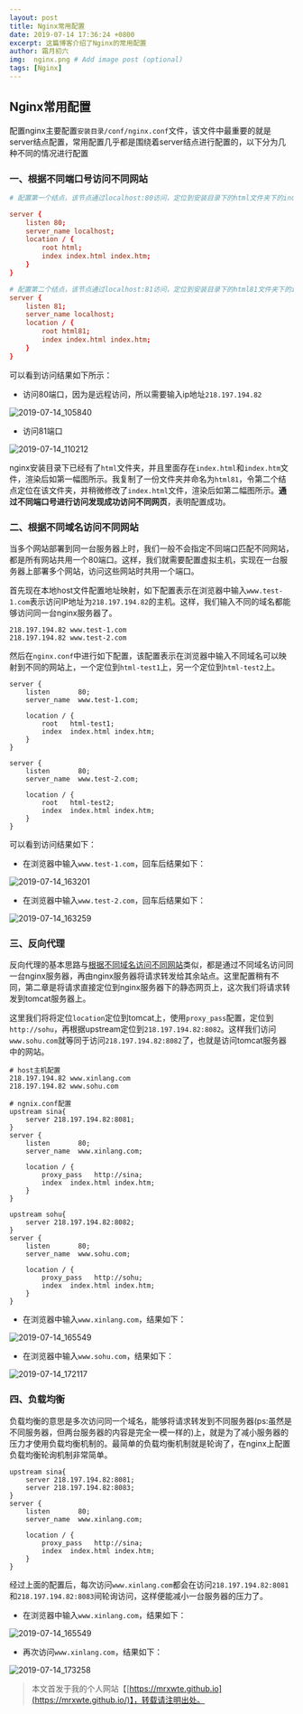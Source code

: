 ```yaml
---
layout: post
title: Nginx常用配置
date: 2019-07-14 17:36:24 +0800
excerpt: 这篇博客介绍了Nginx的常用配置
author: 霜月初六
img:  nginx.png # Add image post (optional)
tags: [Nginx]
---
```


## Nginx常用配置

配置nginx主要配置`安装目录/conf/nginx.conf`文件，该文件中最重要的就是server结点配置，常用配置几乎都是围绕着server结点进行配置的，以下分为几种不同的情况进行配置

### 一、根据不同端口号访问不同网站

```conf
# 配置第一个结点，该节点通过localhost:80访问，定位到安装目录下的html文件夹下的index.html或index.htm# # 文件

server {
    listen 80;
    server_name localhost;
    location / {
        root html;
        index index.html index.htm;
	}
}

# 配置第二个结点，该节点通过localhost:81访问，定位到安装目录下的html81文件夹下的index.html或index.htm# # 文件
server {
    listen 81;
    server_name localhost;
    location / {
        root html81;
        index index.html index.htm;
	}
}
```

可以看到访问结果如下所示：

- 访问80端口，因为是远程访问，所以需要输入ip地址`218.197.194.82`

![2019-07-14_105840]({{site.baseurl}}/assets/img/2019-07-14_105840.png)

- 访问81端口

![2019-07-14_110212]({{site.baseurl}}/assets/img/2019-07-14_110212.png)

nginx安装目录下已经有了`html`文件夹，并且里面存在`index.html`和`index.htm`文件，渲染后如第一幅图所示。我复制了一份文件夹并命名为`html81`，令第二个结点定位在该文件夹，并稍微修改了`index.html`文件，渲染后如第二幅图所示。**通过不同端口号进行访问发现成功访问不同网页**，表明配置成功。

### 二、根据不同域名访问不同网站

当多个网站部署到同一台服务器上时，我们一般不会指定不同端口匹配不同网站，都是所有网站共用一个80端口。这样，我们就需要配置虚拟主机，实现在一台服务器上部署多个网站，访问这些网站时共用一个端口。

首先现在本地host文件配置地址映射，如下配置表示在浏览器中输入`www.test-1.com`表示访问IP地址为`218.197.194.82`的主机。这样，我们输入不同的域名都能够访问同一台nginx服务器了。

```
218.197.194.82 www.test-1.com
218.197.194.82 www.test-2.com
```

然后在`nginx.conf`中进行如下配置，该配置表示在浏览器中输入不同域名可以映射到不同的网站上，一个定位到`html-test1`上，另一个定位到`html-test2`上。

```
server {
    listen       80;
    server_name  www.test-1.com;

    location / {
        root   html-test1;
        index  index.html index.htm;
    }
}

server {
    listen       80;
    server_name  www.test-2.com;

    location / {
        root   html-test2;
        index  index.html index.htm;
    }
}
```

可以看到访问结果如下：

- 在浏览器中输入`www.test-1.com`，回车后结果如下：

![2019-07-14_163201]({{site.baseurl}}/assets/img/2019-07-14_163201.png)

- 在浏览器中输入`www.test-2.com`，回车后结果如下：

![2019-07-14_163259]({{site.baseurl}}/assets/img/2019-07-14_163259.png)

### 三、反向代理

反向代理的基本思路与[根据不同域名访问不同网站](#二、根据不同域名访问不同网站)类似，都是通过不同域名访问同一台nginx服务器，再由nginx服务器将请求转发给其余站点。这里配置稍有不同，第二章是将请求直接定位到nginx服务器下的静态网页上，这次我们将请求转发到tomcat服务器上。

这里我们将将定位`location`定位到tomcat上，使用`proxy_pass`配置，定位到`http://sohu`，再根据upstream定位到`218.197.194.82:8082`。这样我们访问`www.sohu.com`就等同于访问`218.197.194.82:8082`了，也就是访问tomcat服务器中的网站。

```
# host主机配置
218.197.194.82 www.xinlang.com
218.197.194.82 www.sohu.com

# ngnix.conf配置
upstream sina{
    server 218.197.194.82:8081;
}
server {
    listen       80;
    server_name  www.xinlang.com;

    location / {
        proxy_pass   http://sina;
        index  index.html index.htm;
    }
}

upstream sohu{
	server 218.197.194.82:8082;
}
server {
    listen       80;
    server_name  www.sohu.com;

    location / {
        proxy_pass   http://sohu;
        index  index.html index.htm;
    }
}
```

- 在浏览器中输入`www.xinlang.com`，结果如下：

![2019-07-14_165549]({{site.baseurl}}/assets/img/2019-07-14_165549.png)

- 在浏览器中输入`www.sohu.com`，结果如下：

![2019-07-14_172117]({{site.baseurl}}/assets/img/2019-07-14_172117.png)

### 四、负载均衡

负载均衡的意思是多次访问同一个域名，能够将请求转发到不同服务器(ps:虽然是不同服务器，但两台服务器的内容是完全一模一样的)上，就是为了减小服务器的压力才使用负载均衡机制的。最简单的负载均衡机制就是轮询了，在nginx上配置负载均衡轮询机制非常简单。

```
upstream sina{
    server 218.197.194.82:8081;
    server 218.197.194.82:8083;
}
server {
    listen       80;
    server_name  www.xinlang.com;

    location / {
        proxy_pass   http://sina;
        index  index.html index.htm;
    }
}
```

经过上面的配置后，每次访问`www.xinlang.com`都会在访问`218.197.194.82:8081`和`218.197.194.82:8083`间轮询访问，这样便能减小一台服务器的压力了。

- 在浏览器中输入`www.xinlang.com`，结果如下：

![2019-07-14_165549]({{site.baseurl}}/assets/img/2019-07-14_165549.png)

- 再次访问`www.xinlang.com`，结果如下：

![2019-07-14_173258]({{site.baseurl}}/assets/img/2019-07-14_173258.png)



> 本文首发于我的个人网站【[https://mrxwte.github.io](https://mrxwte.github.io/)】，转载请注明出处。